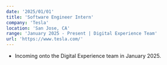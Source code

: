 ```yaml
---
date: '2025/01/01'
title: 'Software Engineer Intern'
company: 'Tesla'
location: 'San Jose, CA'
range: 'January 2025 - Present | Digital Experience Team'
url: 'https://www.tesla.com/'
---
```


- Incoming onto the Digital Experience team in January 2025.

